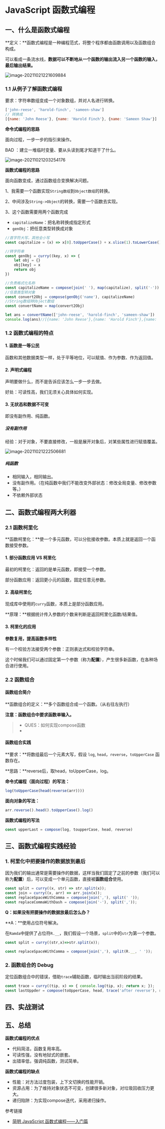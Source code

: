 # JavaScript 函数式编程

## 一、什么是函数式编程

**定义：**函数式编程是一种编程范式，将整个程序都由函数调用以及函数组合构成。

可以看成一条流水线，**数据可以不断地从一个函数的输出流入另一个函数的输入，最后输出结果。**

![image-20211021221609884](http://ruoruochen-img-bed.oss-cn-beijing.aliyuncs.com/img/image-20211021221609884.png)

### 1.1 从例子了解函数式编程

要求：字符串数组变成一个对象数组，并对人名进行转换。

```js
['john-reese', 'harold-finch', 'sameen-shaw'] 
// 转换成 
[{name: 'John Reese'}, {name: 'Harold Finch'}, {name: 'Sameen Shaw'}]
```

**命令式编程的思路**

面向过程，一步一步的指引来操作。

BAD ：建立一堆临时变量、要从头读到尾才知道干了什么。

![image-20211021203254176](http://ruoruochen-img-bed.oss-cn-beijing.aliyuncs.com/img/image-20211021203254176.png)

**函数式编程的思路**

面向函数变成，通过函数组合变换解决问题。

1、我需要一个函数实现`String数组`到`Object数组`的转换。

2、中间涉及`String->Object`的转换，需要一个函数去实现。

3、这个函数需要用两个函数完成

- `capitalizeName`：把名称转换成指定形式
- `genObj`：把任意类型转换成对象

```js
//首字符大写，其他全小写
const capitalize = (x) => x[0].toUpperCase() + x.slice(1).toLowerCase()

//转字符串
const genObj = curry((key, x) => {
    let obj = {}
    obj[key] = x
    return obj
})

//负责格式化名称
const capitalizeName = compose(join(' '), map(capitalize), split('-'))
//任意类型转对象
const convert2Obj = compose(genObj('name'), capitalizeName)
//String数组转Object数组
const convertName = map(convert2Obj)

let ans = convertName(['john-reese', 'harold-finch', 'sameen-shaw'])
console.log(ans)//[{name: 'John Reese'},{name: 'Harold Finch'},{name: 'Sameen Shaw'}]
```

### 1.2 函数式编程的特点

#### 1. 函数是一等公民

函数和其他数据类型一样，处于平等地位，可以赋值、作为参数、作为返回值。

#### 2. 声明式编程

声明要做什么，而不是告诉应该怎么一步一步去做。

好处：可读性高，我们无须关心具体如何实现。

#### 3. 无状态和数据不可变

即没有副作用、纯函数。

##### 没有副作用

经验：对于对象，不要直接修改，一般是展开对象后，对某些属性进行赋值覆盖。

![image-20211021222506681](http://ruoruochen-img-bed.oss-cn-beijing.aliyuncs.com/img/image-20211021222506681.png)

##### 纯函数

- 相同输入，相同输出。
- 没有副作用。（在纯函数中我们不能改变外部状态：修改全局变量、修改参数等。）
- 不依赖外部状态

## 二、函数式编程两大利器

### 2.1 函数柯里化

**函数柯里化：**使一个多元函数，可以分批接收参数。本质上就是返回一个函数接受参数。

#### 1. 部分函数应用 VS 柯里化

最初的柯里化：返回的是单元函数，即接受一个参数。

部分函数应用：返回更小元的函数，固定任意元参数。

#### 2. 高级柯里化

现成库中使用的`curry`函数，本质上是部分函数应用。

**原理：**根据统计传入参数的个数来判断是返回柯里化函数/结果值。

#### 3. 柯里化的应用

**参数复用，提高函数多样性**

有一个校验方法接受两个参数：正则表达式和校验字符串。

这个时候我们可以通过固定第一个参数（称为**配置**），产生很多新函数，在各种场合进行使用。

### 2.2 函数组合

#### 函数组合简介

**函数组合的定义：**多个函数组合成一个函数。（从右往左执行）

**注意：函数组合中要求函数单输入。**

> - QUES：如何实现compose函数 
> - 

#### 函数组合实践

**要求：**将数组最后一个元素大写，假设 `log`, `head`，`reverse`，`toUpperCase` 函数存在。

**思路：**reverse后，取head，toUpperCase，log。

**命令式编程（面向过程）的写法：**

```js
log(toUpperCase(head(reverse(arr))))
```

**面向对象的写法：**

```js
arr.reverse().head().toUpperCase().log()
```

**函数式编程的写法**

```js
const upperLast = compose(log, toupperCase, head, reverse)
```

## 三、函数式编程实践经验

### 1. 柯里化中把要操作的数据放到最后

因为我们的输出通常是需要操作的数据，这样当我们固定了之前的参数（我们可以称为**配置**）后，可以变成一个单元函数，直接被**函数组合**使用。

```js
const split = curry((x, str) => str.split(x));
const join = curry((x, arr) => arr.join(x));
const replaceSpaceWithComma = compose(join(','), split(' '));
const replaceCommaWithDash = compose(join('-'), split(','));
```

**Q：如果没有把要操作的数据放最后怎么办？**

**A：**使用占位符号解决。

在`Ramda`中提供了占位符`R.__`，我们假设一个场景，`split`中的`str`为第一个参数。

```js
const split = curry((str,x)=>str.split(x));

const replaceSpaceWithComma = compose(join(','), split(R.__, ' '));
```

### 2. 函数组合的 Debug

定位函数组合中的错误，借助`trace`辅助函数，临时输出当前阶段的结果。

```js
const trace = curry((tip, x) => { console.log(tip, x); return x; });
const lastUppder = compose(toUpperCase, head, trace('after reverse'), reverse);
```

## 四、实战测试

## 五、总结

**函数式编程的优点**

- 代码简洁，函数复用率高。
- 可读性强，没有地狱式的嵌套。
- 出错率低，强调纯函数，测试简单。

**函数式编程的缺点**

- 性能：对方法过度包装，上下文切换的性能开销。
- 资源占用：为了维持对象状态不可变，创建很多新对象，对垃圾回收压力更大。
- 递归陷阱：为实现compose迭代，采用递归操作。

参考链接

- [简明 JavaScript 函数式编程——入门篇](https://juejin.cn/post/6844903936378273799#%E6%B5%81%E6%B0%B4%E7%BA%BF%E7%9A%84%E6%9E%84%E5%BB%BA)